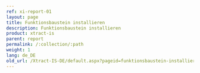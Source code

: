 ```yaml
---
ref: xi-report-01
layout: page
title: Funktionsbaustein installieren
description: Funktionsbaustein installieren
product: xtract-is
parent: report
permalink: /:collection/:path
weight: 1
lang: de_DE
old_url: /Xtract-IS-DE/default.aspx?pageid=funktionsbaustein-installieren
---
```

